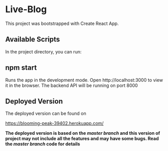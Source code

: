 # Live-Blog
This project was bootstrapped with Create React App.

## Available Scripts
In the project directory, you can run:

## npm start
Runs the app in the development mode.
Open http://localhost:3000 to view it in the browser.
The backend API will be running on port 8000

## Deployed Version
The deployed version can be found on

https://blooming-peak-39402.herokuapp.com/

**The deployed version is based on the _master branch_ and this version of project may not include all the features and may have some bugs. Read the _master_ _branch_ code for details**
